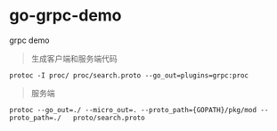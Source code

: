 # go-grpc-demo
grpc demo

> 生成客户端和服务端代码
```
protoc -I proc/ proc/search.proto --go_out=plugins=grpc:proc
```

> 服务端
```
protoc --go_out=./ --micro_out=. --proto_path={GOPATH}/pkg/mod --proto_path=./   proto/search.proto
```
